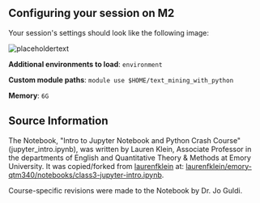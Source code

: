 ## Configuring your session on M2

Your session's settings should look like the following image: 

![placeholdertext](https://github.com/stephbuon/digital-history/blob/master/images/data_team_fields.png?raw=true)

__Additional environments to load__: `environment`

__Custom module paths__: `module use $HOME/text_mining_with_python`

__Memory__: `6G`

## Source Information
The Notebook, "Intro to Jupyter Notebook and Python Crash Course" (jupyter_intro.ipynb), was written by Lauren Klein, Associate Professor in the departments of English and Quantitative Theory & Methods at Emory University. It was copied/forked from [laurenfklein](https://github.com/laurenfklein) at:
[laurenfklein/emory-qtm340/notebooks/class3-jupyter-intro.ipynb](https://github.com/laurenfklein/emory-qtm340/blob/master/notebooks/class3-jupyter-intro.ipynb).

Course-specific revisions were made to the Notebook by Dr. Jo Guldi. 
